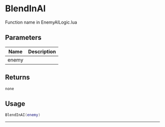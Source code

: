 # BlendInAI

Function name in EnemyAILogic.lua

## Parameters

| Name  | Description |
| ----- | ----------- |
| enemy |             |

## Returns

`none`

## Usage

```lua
BlendInAI(enemy)
```

---
